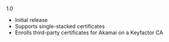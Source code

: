 1.0
- Initial release
- Supports single-stacked certificates
- Enrolls third-party certificates for Akamai on a Keyfactor CA
